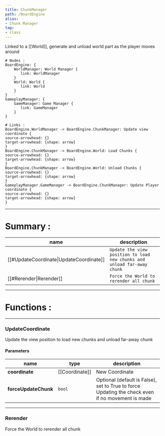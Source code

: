 ```yaml
---
title: ChunkManager
path: /BoardEngine
alias: 
- Chunk Manager
tag: 
- class
---
```

Linked to a [[World]], generate and unload world part as the player moves around
```d2
# Nodes :
BoardEngine: {
    WorldManager: World Manager {
       link: WorldManager
    }
    World: World {
       link: World
    }
}
GameplayManager: {
    GameManager: Game Manager {
       link: GameManager
    }
}

# Links :
BoardEngine.WorldManager -> BoardEngine.ChunkManager: Update view coordinate {
source-arrowhead: {}
target-arrowhead: {shape: arrow}
}
BoardEngine.ChunkManager -> BoardEngine.World: Load Chunks {
source-arrowhead: {}
target-arrowhead: {shape: arrow}
}
BoardEngine.ChunkManager -> BoardEngine.World: Unload Chunks {
source-arrowhead: {}
target-arrowhead: {shape: arrow}
}
GameplayManager.GameManager -> BoardEngine.ChunkManager: Update Player coordinate {
source-arrowhead: {}
target-arrowhead: {shape: arrow}
}

```
---
# Summary :
name|description
----|----
[[#UpdateCoordinate\|UpdateCoordinate]] | `Update the view position to load new chunks and unload far-away chunk`
[[#Rerender\|Rerender]] | `Force the World to rerender all chunk`

---
# Functions :

---
### UpdateCoordinate
Update the view position to load new chunks and unload far-away chunk

#### Parameters
name|type|description
-----|-----|-----
**coordinate**|[[Coordinate]]|New Coordinate
**forceUpdateChunk**|`bool`|Optional (default is False), set to True to force Updating the check even if no movement is made

---
### Rerender
Force the World to rerender all chunk
